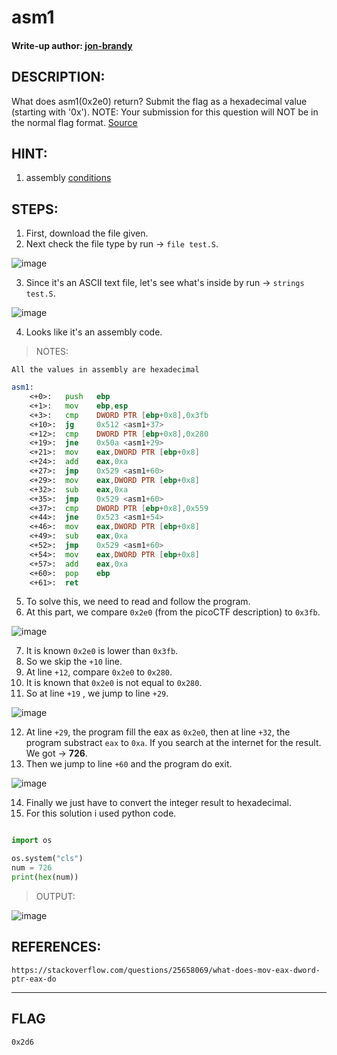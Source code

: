 # asm1
#### Write-up author: [jon-brandy](https://github.com/jon-brandy)
## DESCRIPTION:
What does asm1(0x2e0) return? 
Submit the flag as a hexadecimal value (starting with '0x'). 
NOTE: Your submission for this question will NOT be in the normal flag format. [Source](https://github.com/jon-brandy/CTF-WRITE-UP/blob/c22ac49a6c1aa41d84deed5a985052e46d48dd23/Asset/asm1/test.S)
## HINT:
1. assembly [conditions](https://www.tutorialspoint.com/assembly_programming/assembly_conditions.htm)
## STEPS:
1. First, download the file given.
2. Next check the file type by run -> `file test.S`.

![image](https://user-images.githubusercontent.com/70703371/180635753-71002eee-4b3b-4c1d-b42d-a07639aca927.png)

3. Since it's an ASCII text file, let's see what's inside by run -> `strings test.S`.

![image](https://user-images.githubusercontent.com/70703371/180635782-781fbcf9-095c-499d-b84d-f4dd24d82ed4.png)

4. Looks like it's an assembly code.

> NOTES:

```
All the values in assembly are hexadecimal
```

```asm
asm1:
	<+0>:	push   ebp
	<+1>:	mov    ebp,esp
	<+3>:	cmp    DWORD PTR [ebp+0x8],0x3fb
	<+10>:	jg     0x512 <asm1+37>
	<+12>:	cmp    DWORD PTR [ebp+0x8],0x280
	<+19>:	jne    0x50a <asm1+29>
	<+21>:	mov    eax,DWORD PTR [ebp+0x8]
	<+24>:	add    eax,0xa
	<+27>:	jmp    0x529 <asm1+60>
	<+29>:	mov    eax,DWORD PTR [ebp+0x8]
	<+32>:	sub    eax,0xa
	<+35>:	jmp    0x529 <asm1+60>
	<+37>:	cmp    DWORD PTR [ebp+0x8],0x559
	<+44>:	jne    0x523 <asm1+54>
	<+46>:	mov    eax,DWORD PTR [ebp+0x8]
	<+49>:	sub    eax,0xa
	<+52>:	jmp    0x529 <asm1+60>
	<+54>:	mov    eax,DWORD PTR [ebp+0x8]
	<+57>:	add    eax,0xa
	<+60>:	pop    ebp
	<+61>:	ret    

```

5. To solve this, we need to read and follow the program.
6. At this part, we compare `0x2e0` (from the picoCTF description) to `0x3fb`.

![image](https://user-images.githubusercontent.com/70703371/180649431-f0f6d123-f4ad-43cb-b482-abf308deab93.png)

7. It is known `0x2e0` is lower than `0x3fb`. 
8. So we skip the `+10` line.
9. At line `+12`, compare `0x2e0` to `0x280`.
10. It is known that `0x2e0` is not equal to `0x280`.
11. So at line `+19` , we jump to line `+29`.

![image](https://user-images.githubusercontent.com/70703371/180649608-70103084-a810-4580-8361-9330b9c7cf25.png)

12. At line `+29`, the program fill the eax as `0x2e0`, then at line `+32`, the program substract `eax` to `0xa`. If you search at the internet for the result. We got -> **726**.
13. Then we jump to line `+60` and the program do exit.

![image](https://user-images.githubusercontent.com/70703371/180650236-9ee5c87b-bb64-4d75-840d-d934ded4e3f2.png)

14. Finally we just have to convert the integer result to hexadecimal.
15. For this solution i used python code.

```py

import os

os.system("cls")
num = 726
print(hex(num))

```

> OUTPUT:

![image](https://user-images.githubusercontent.com/70703371/180650345-71d41365-2ac6-48db-93b4-1cab376ca238.png)



## REFERENCES:

```
https://stackoverflow.com/questions/25658069/what-does-mov-eax-dword-ptr-eax-do
```

---
## FLAG

```
0x2d6
```
